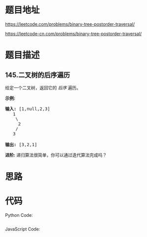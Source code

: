 # 题目地址
https://leetcode.com/problems/binary-tree-postorder-traversal/

https://leetcode-cn.com/problems/binary-tree-postorder-traversal/
# 题目描述
## 145.二叉树的后序遍历
<p>给定一个二叉树，返回它的 <em>后序&nbsp;</em>遍历。</p>

<p><strong>示例:</strong></p>

<pre><strong>输入:</strong> [1,null,2,3]  
   1
    \
     2
    /
   3 

<strong>输出:</strong> [3,2,1]</pre>

<p><strong>进阶:</strong>&nbsp;递归算法很简单，你可以通过迭代算法完成吗？</p>

# 思路

# 代码
Python Code:

```

```
JavaScript Code:

```

```

